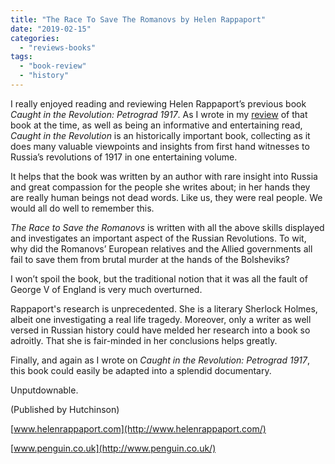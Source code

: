 ```yaml
---
title: "The Race To Save The Romanovs by Helen Rappaport"
date: "2019-02-15"
categories: 
  - "reviews-books"
tags: 
  - "book-review"
  - "history"
---
```


I really enjoyed reading and reviewing Helen Rappaport’s previous book _Caught in the Revolution: Petrograd 1917_. As I wrote in my [review](https://www.hellbound.ca/2017/01/book-reviews-world-war-history-military-politics/) of that book at the time, as well as being an informative and entertaining read, _Caught in the Revolution_ is an historically important book, collecting as it does many valuable viewpoints and insights from first hand witnesses to Russia’s revolutions of 1917 in one entertaining volume.

It helps that the book was written by an author with rare insight into Russia and great compassion for the people she writes about; in her hands they are really human beings not dead words. Like us, they were real people. We would all do well to remember this.

_The Race to Save the Romanovs_ is written with all the above skills displayed and investigates an important aspect of the Russian Revolutions. To wit, why did the Romanovs’ European relatives and the Allied governments all fail to save them from brutal murder at the hands of the Bolsheviks?

I won’t spoil the book, but the traditional notion that it was all the fault of George V of England is very much overturned.

Rappaport's research is unprecedented. She is a literary Sherlock Holmes, albeit one investigating a real life tragedy. Moreover, only a writer as well versed in Russian history could have melded her research into a book so adroitly. That she is fair-minded in her conclusions helps greatly.

Finally, and again as I wrote on _Caught in the Revolution: Petrograd 1917_, this book could easily be adapted into a splendid documentary.

Unputdownable.

(Published by Hutchinson)

[www.helenrappaport.com](http://www.helenrappaport.com/)

[www.penguin.co.uk](http://www.penguin.co.uk/)
